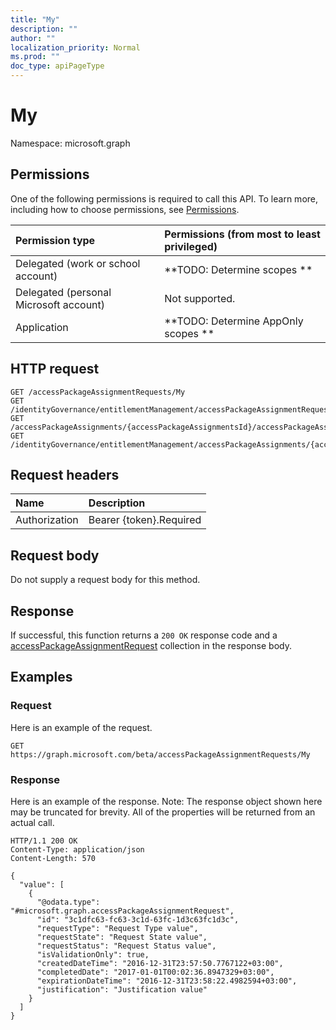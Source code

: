 ```yaml
---
title: "My"
description: ""
author: ""
localization_priority: Normal
ms.prod: ""
doc_type: apiPageType
---
```


# My

Namespace: microsoft.graph



## Permissions
One of the following permissions is required to call this API. To learn more, including how to choose permissions, see [Permissions](/concepts/permissions-reference.md).

|Permission type|Permissions (from most to least privileged)|
|:---|:---|
|Delegated (work or school account)|**TODO: Determine scopes **|
|Delegated (personal Microsoft account)|Not supported.|
|Application|**TODO: Determine AppOnly scopes **|

## HTTP request
<!-- {
  "blockType": "ignored"
}
-->
``` http
GET /accessPackageAssignmentRequests/My
GET /identityGovernance/entitlementManagement/accessPackageAssignmentRequests/My
GET /accessPackageAssignments/{accessPackageAssignmentsId}/accessPackageAssignmentRequests/My
GET /identityGovernance/entitlementManagement/accessPackageAssignments/{accessPackageAssignmentId}/accessPackageAssignmentRequests/My
```

## Request headers
|Name|Description|
|:---|:---|
|Authorization|Bearer {token}.Required|

## Request body
Do not supply a request body for this method.

## Response
If successful, this function returns a `200 OK` response code and a [accessPackageAssignmentRequest](../resources/accesspackageassignmentrequest.md) collection in the response body.

## Examples

### Request
Here is an example of the request.
<!-- {
  "blockType": "request",
  "name": "accesspackageassignmentrequest_my"
}
-->
``` http
GET https://graph.microsoft.com/beta/accessPackageAssignmentRequests/My
```

### Response
Here is an example of the response. Note: The response object shown here may be truncated for brevity. All of the properties will be returned from an actual call.
<!-- {
  "blockType": "response",
  "truncated": true,
  "@odata.type": "collection(microsoft.graph.accesspackageassignmentrequest)"
}
-->
``` http
HTTP/1.1 200 OK
Content-Type: application/json
Content-Length: 570

{
  "value": [
    {
      "@odata.type": "#microsoft.graph.accessPackageAssignmentRequest",
      "id": "3c1dfc63-fc63-3c1d-63fc-1d3c63fc1d3c",
      "requestType": "Request Type value",
      "requestState": "Request State value",
      "requestStatus": "Request Status value",
      "isValidationOnly": true,
      "createdDateTime": "2016-12-31T23:57:50.7767122+03:00",
      "completedDate": "2017-01-01T00:02:36.8947329+03:00",
      "expirationDateTime": "2016-12-31T23:58:22.4982594+03:00",
      "justification": "Justification value"
    }
  ]
}
```

